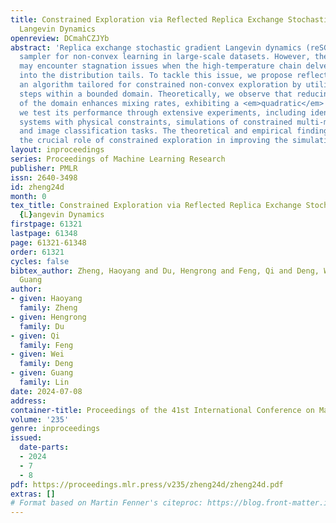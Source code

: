 ```yaml
---
title: Constrained Exploration via Reflected Replica Exchange Stochastic Gradient
  Langevin Dynamics
openreview: DCmahCZJYb
abstract: 'Replica exchange stochastic gradient Langevin dynamics (reSGLD) is an effective
  sampler for non-convex learning in large-scale datasets. However, the simulation
  may encounter stagnation issues when the high-temperature chain delves too deeply
  into the distribution tails. To tackle this issue, we propose reflected reSGLD (r2SGLD):
  an algorithm tailored for constrained non-convex exploration by utilizing reflection
  steps within a bounded domain. Theoretically, we observe that reducing the diameter
  of the domain enhances mixing rates, exhibiting a <em>quadratic</em> behavior. Empirically,
  we test its performance through extensive experiments, including identifying dynamical
  systems with physical constraints, simulations of constrained multi-modal distributions,
  and image classification tasks. The theoretical and empirical findings highlight
  the crucial role of constrained exploration in improving the simulation efficiency.'
layout: inproceedings
series: Proceedings of Machine Learning Research
publisher: PMLR
issn: 2640-3498
id: zheng24d
month: 0
tex_title: Constrained Exploration via Reflected Replica Exchange Stochastic Gradient
  {L}angevin Dynamics
firstpage: 61321
lastpage: 61348
page: 61321-61348
order: 61321
cycles: false
bibtex_author: Zheng, Haoyang and Du, Hengrong and Feng, Qi and Deng, Wei and Lin,
  Guang
author:
- given: Haoyang
  family: Zheng
- given: Hengrong
  family: Du
- given: Qi
  family: Feng
- given: Wei
  family: Deng
- given: Guang
  family: Lin
date: 2024-07-08
address:
container-title: Proceedings of the 41st International Conference on Machine Learning
volume: '235'
genre: inproceedings
issued:
  date-parts:
  - 2024
  - 7
  - 8
pdf: https://proceedings.mlr.press/v235/zheng24d/zheng24d.pdf
extras: []
# Format based on Martin Fenner's citeproc: https://blog.front-matter.io/posts/citeproc-yaml-for-bibliographies/
---
```

